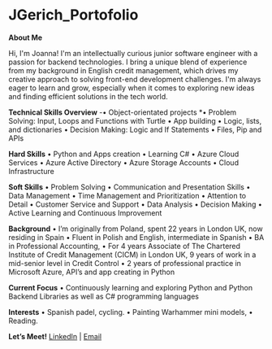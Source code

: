 # JGerich_Portofolio

**About Me**

Hi, I'm Joanna! 
I'm an intellectually curious junior software engineer with a passion for backend technologies. I bring a unique blend of experience from my background in English credit management, which drives my creative approach to solving front-end development challenges. I'm always eager to learn and grow, especially when it comes to exploring new ideas and finding efficient solutions in the tech world.

**Technical Skills Overview**
-•	Object-orientated projects
*•	Problem Solving: Input, Loops and Functions with Turtle
•	App building
•	Logic, lists, and dictionaries
•	Decision Making: Logic and If Statements
•	 Files, Pip and APIs

**Hard Skills**
•	Python and Apps creation
•	Learning C#
•	Azure Cloud Services
•	Azure Active Directory
•	Azure Storage Accounts
•	Cloud Infrastructure

**Soft Skills**
•	Problem Solving
•	Communication and Presentation Skills
•	Data Management
•	Time Management and Prioritization
•	Attention to Detail 
•	Customer Service and Support
•	Data Analysis
•	Decision Making
•	Active Learning and Continuous Improvement

**Background**
•	I’m originally from Poland, spent 22 years in London UK, now residing in Spain
•	Fluent in Polish and English, intermediate in Spanish
•	BA in Professional Accounting, 
•	For 4 years Associate of The Chartered Institute of Credit Management (CICM) in London UK, 9 years of work in a mid-senior level in Credit Control
•	2 years of professional practice in Microsoft Azure, API’s and app creating in Python

**Current Focus**
•	Continuously learning and exploring Python and Python Backend Libraries as well as C# programming languages

**Interests**
•	Spanish padel, cycling.
•	Painting Warhammer mini models, 
•	Reading.  

**Let’s Meet!**
[LinkedIn](https://www.linkedin.com/in/joanna-gerich/) | [Email](mailto:joanna.gerich@googlemail.com)



